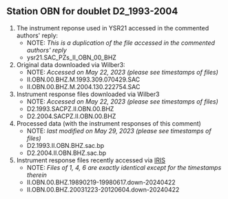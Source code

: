 Station OBN for doublet D2_1993-2004
---
1. The instrument reponse used in YSR21 accessed in the commented authors' reply:
   - NOTE: _This is a duplication of the file accessed in the commented authors' reply_
   - ysr21.SAC_PZs_II_OBN_00_BHZ
3. Original data downloaded via Wilber3: 
   - NOTE: _Accessed on May 22, 2023 (please see timestamps of files)_
   - II.OBN.00.BHZ.M.1993.309.070429.SAC
   - II.OBN.00.BHZ.M.2004.130.222754.SAC
4. Instrument response files downloaded via Wilber3
   - NOTE: _Accessed on May 22, 2023 (please see timestamps of files)_
   - D2.1993.SACPZ.II.OBN.00.BHZ
   - D2.2004.SACPZ.II.OBN.00.BHZ
5. Processed data (with the instrument responses of this comment)
   - NOTE: _last modified on May 29, 2023 (please see timestamps of files)_
   - D2.1993.II.OBN.BHZ.sac.bp
   - D2.2004.II.OBN.BHZ.sac.bp
6. Instrument response files recently accessed via [IRIS](https://ds.iris.edu/mda/II/OBN/00/BHZ/)
   - NOTE: _Files of 1, 4, 6 are exactly identical except for the timestamps therein_
   - II.OBN.00.BHZ.19890219-19980617.down-20240422
   - II.OBN.00.BHZ.20031223-20120604.down-20240422
